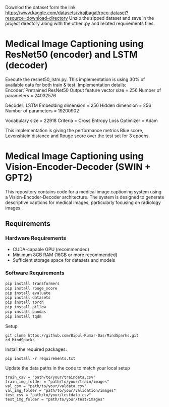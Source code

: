 Downlod the dataset form the link https://www.kaggle.com/datasets/virajbagal/roco-dataset?resource=download-directory
Unzip the zipped dataset and save in the project directory along with the other .py and related requirements files.

# Medical Image Captioning using ResNet50 (encoder) and LSTM (decoder) 

Execute the resnet50_lstm.py. This implementation is using 30% of available data for both train & test. Implementation details:
Encoder:`Pretrained ResNet50
	   Output feature vector size = 256
	   Number of parameters = 24032576

Decoder: LSTM
	    Embedding dimension = 256
	    Hidden dimension = 256
	    Number of parameters = 19200902

Vocabulary size = 22918
Criteria = Cross Entropy Loss
Optimizer = Adam

This implementation is giving the performance metrics Blue score, Levenshtein distance and Rouge score over the test set for 3 epochs.


# Medical Image Captioning using Vision-Encoder-Decoder (SWIN + GPT2)

This repository contains code for a medical image captioning system using a Vision-Encoder-Decoder architecture. The system is designed to generate descriptive captions for medical images, particularly focusing on radiology images.

## Requirements

### Hardware Requirements
- CUDA-capable GPU (recommended)
- Minimum 8GB RAM (16GB or more recommended)
- Sufficient storage space for datasets and models

### Software Requirements
```python
pip install transformers
pip install rouge_score
pip install evaluate
pip install datasets
pip install torch
pip install pillow
pip install pandas
pip install tqdm
```

 Setup

```
git clone https://github.com/Bipul-Kumar-Das/MindSparks.git
cd MindSparks
```

Install the required packages:
```
pip install -r requirements.txt
```

Update the data paths in the code to match your local setup
```
train_csv = "path/to/your/traindata.csv"
train_img_folder = "path/to/your/train/images"
val_csv = "path/to/your/valdata.csv"
val_img_folder = "path/to/your/validation/images"
test_csv = "path/to/your/testdata.csv"
test_img_folder = "path/to/your/test/images"
```
